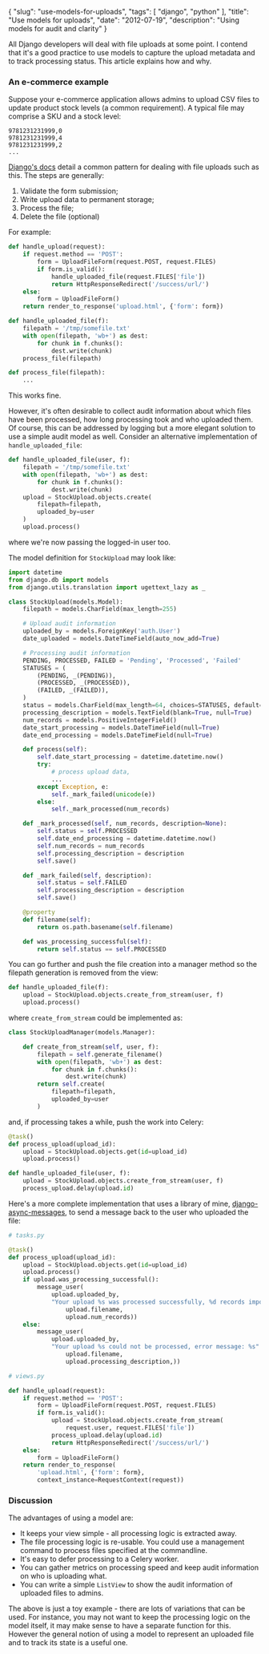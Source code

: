 {
    "slug": "use-models-for-uploads",
    "tags": [
        "django",
        "python"
    ],
    "title": "Use models for uploads",
    "date": "2012-07-19",
    "description": "Using models for audit and clarity"
}

All Django developers will deal with file uploads at some point. I
contend that it's a good practice to use models to capture the upload
metadata and to track processing status. This article explains how and
why.

### An e-commerce example

Suppose your e-commerce application allows admins to upload CSV files to
update product stock levels (a common requirement). A typical file may
comprise a SKU and a stock level:

    9781231231999,0
    9781231231999,4
    9781231231999,2
    ...

[Django's
docs](https://docs.djangoproject.com/en/dev/topics/http/file-uploads/?from=olddocs)
detail a common pattern for dealing with file uploads such as this. The
steps are generally:

1.  Validate the form submission;
2.  Write upload data to permanent storage;
3.  Process the file;
4.  Delete the file (optional)

For example:

``` python
def handle_upload(request):
    if request.method == 'POST':
        form = UploadFileForm(request.POST, request.FILES)
        if form.is_valid():
            handle_uploaded_file(request.FILES['file'])
            return HttpResponseRedirect('/success/url/')
    else:
        form = UploadFileForm()
    return render_to_response('upload.html', {'form': form})

def handle_uploaded_file(f):
    filepath = '/tmp/somefile.txt'
    with open(filepath, 'wb+') as dest:
        for chunk in f.chunks():
            dest.write(chunk)
    process_file(filepath)

def process_file(filepath):
    ...
```

This works fine.

However, it's often desirable to collect audit information about which
files have been processed, how long processing took and who uploaded
them. Of course, this can be addressed by logging but a more elegant
solution to use a simple audit model as well. Consider an alternative
implementation of `handle_uploaded_file`:

``` python
def handle_uploaded_file(user, f):
    filepath = '/tmp/somefile.txt'
    with open(filepath, 'wb+') as dest:
        for chunk in f.chunks():
            dest.write(chunk)
    upload = StockUpload.objects.create(
        filepath=filepath,
        uploaded_by=user
    )
    upload.process()
```

where we're now passing the logged-in user too.

The model definition for `StockUpload` may look like:

``` python
import datetime
from django.db import models
from django.utils.translation import ugettext_lazy as _

class StockUpload(models.Model):
    filepath = models.CharField(max_length=255)

    # Upload audit information
    uploaded_by = models.ForeignKey('auth.User')
    date_uploaded = models.DateTimeField(auto_now_add=True)

    # Processing audit information
    PENDING, PROCESSED, FAILED = 'Pending', 'Processed', 'Failed'
    STATUSES = (
        (PENDING, _(PENDING)),
        (PROCESSED, _(PROCESSED)),
        (FAILED, _(FAILED)),
    )
    status = models.CharField(max_length=64, choices=STATUSES, default=PENDING)
    processing_description = models.TextField(blank=True, null=True)
    num_records = models.PositiveIntegerField()
    date_start_processing = models.DateTimeField(null=True)
    date_end_processing = models.DateTimeField(null=True)

    def process(self):
        self.date_start_processing = datetime.datetime.now()
        try:
            # process upload data, 
            ...
        except Exception, e:
            self._mark_failed(unicode(e))
        else:
            self._mark_processed(num_records)

    def _mark_processed(self, num_records, description=None):
        self.status = self.PROCESSED
        self.date_end_processing = datetime.datetime.now()
        self.num_records = num_records
        self.processing_description = description
        self.save()

    def _mark_failed(self, description):
        self.status = self.FAILED
        self.processing_description = description
        self.save()

    @property
    def filename(self):
        return os.path.basename(self.filename)

    def was_processing_successful(self):
        return self.status == self.PROCESSED
```

You can go further and push the file creation into a manager method so
the filepath generation is removed from the view:

``` python
def handle_uploaded_file(f):
    upload = StockUpload.objects.create_from_stream(user, f)
    upload.process()
```

where `create_from_stream` could be implemented as:

``` python
class StockUploadManager(models.Manager):

    def create_from_stream(self, user, f):
        filepath = self.generate_filename()
        with open(filepath, 'wb+') as dest:
            for chunk in f.chunks():
                dest.write(chunk)
        return self.create(
            filepath=filepath,
            uploaded_by=user
        )
```

and, if processing takes a while, push the work into Celery:

``` python
@task()
def process_upload(upload_id):
    upload = StockUpload.objects.get(id=upload_id)
    upload.process()

def handle_uploaded_file(user, f):
    upload = StockUpload.objects.create_from_stream(user, f)
    process_upload.delay(upload.id)
```

Here's a more complete implementation that uses a library of mine,
[django-async-messages](https://github.com/codeinthehole/django-async-messages/),
to send a message back to the user who uploaded the file:

``` python
# tasks.py

@task()
def process_upload(upload_id):
    upload = StockUpload.objects.get(id=upload_id)
    upload.process()
    if upload.was_processing_successful():
        message_user(
            upload.uploaded_by, 
            "Your upload %s was processed successfully, %d records imported" % (
                upload.filename,
                upload.num_records))
    else:
        message_user(
            upload.uploaded_by, 
            "Your upload %s could not be processed, error message: %s" % (
                upload.filename,
                upload.processing_description,))

# views.py

def handle_upload(request):
    if request.method == 'POST':
        form = UploadFileForm(request.POST, request.FILES)
        if form.is_valid():
            upload = StockUpload.objects.create_from_stream(
                request.user, request.FILES['file'])
            process_upload.delay(upload.id)
            return HttpResponseRedirect('/success/url/')
    else:
        form = UploadFileForm()
    return render_to_response(
        'upload.html', {'form': form}, 
        context_instance=RequestContext(request))
```

### Discussion

The advantages of using a model are:

-   It keeps your view simple - all processing logic is extracted away.
-   The file processing logic is re-usable. You could use a management
    command to process files specified at the commandline.
-   It's easy to defer processing to a Celery worker.
-   You can gather metrics on processing speed and keep audit
    information on who is uploading what.
-   You can write a simple `ListView` to show the audit information of
    uploaded files to admins.

The above is just a toy example - there are lots of variations that can
be used. For instance, you may not want to keep the processing logic on
the model itself, it may make sense to have a separate function for
this. However the general notion of using a model to represent an
uploaded file and to track its state is a useful one.
